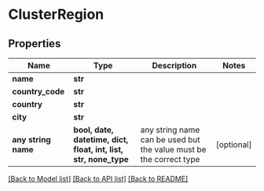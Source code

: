 # ClusterRegion


## Properties
Name | Type | Description | Notes
------------ | ------------- | ------------- | -------------
**name** | **str** |  | 
**country_code** | **str** |  | 
**country** | **str** |  | 
**city** | **str** |  | 
**any string name** | **bool, date, datetime, dict, float, int, list, str, none_type** | any string name can be used but the value must be the correct type | [optional]

[[Back to Model list]](../README.md#documentation-for-models) [[Back to API list]](../README.md#documentation-for-api-endpoints) [[Back to README]](../README.md)


